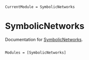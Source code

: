 ```@meta
CurrentModule = SymbolicNetworks
```

# SymbolicNetworks

Documentation for [SymbolicNetworks](https://github.com/JuliaGNI/SymbolicNetworks.jl).

```@index
```

```@autodocs
Modules = [SymbolicNetworks]
```
